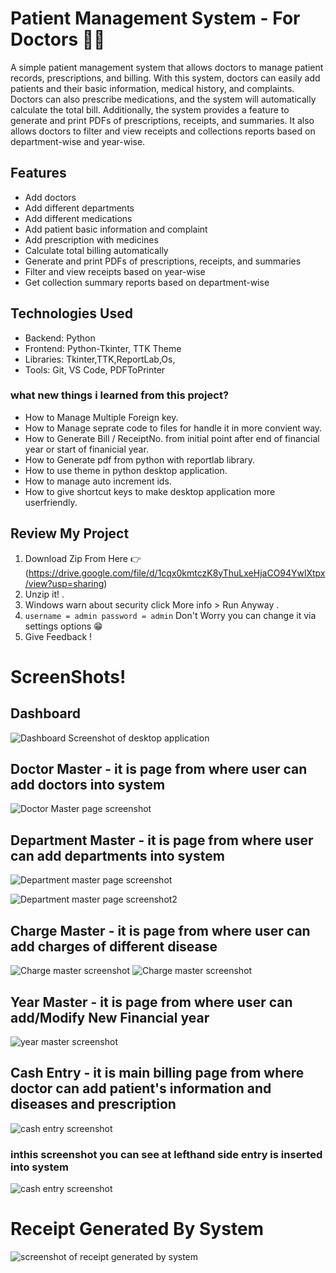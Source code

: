 # Patient Management System - For Doctors :health_worker:

A simple patient management system that allows doctors to manage patient records, prescriptions, and billing. With this system, doctors can easily add patients and their basic information, medical history, and complaints. Doctors can also prescribe medications, and the system will automatically calculate the total bill. Additionally, the system provides a feature to generate and print PDFs of prescriptions, receipts, and summaries. It also allows doctors to filter and view receipts and collections reports based on department-wise and year-wise.

## Features
- Add doctors
- Add different departments
- Add different medications
- Add patient basic information and complaint
- Add prescription with medicines
- Calculate total billing automatically
- Generate and print PDFs of prescriptions, receipts, and summaries
- Filter and view receipts based on year-wise
- Get collection summary reports based on department-wise

## Technologies Used
- Backend: Python
- Frontend: Python-Tkinter, TTK Theme
- Libraries: Tkinter,TTK,ReportLab,Os,
- Tools: Git, VS Code, PDFToPrinter

### what new things i learned from this project?
- How to Manage Multiple Foreign key.
- How to Manage seprate code to files for handle it in more convient way.
- How to Generate Bill / ReceiptNo. from initial point after end of financial year or start of finanicial year.
- How to Generate pdf from python with reportlab library.
- How to use theme in python desktop application.
- How to manage auto increment ids.
- How to give shortcut keys to make desktop application more userfriendly.

## Review My Project
1. Download Zip From Here :point_right: (https://drive.google.com/file/d/1cqx0kmtczK8yThuLxeHjaCO94YwlXtpx/view?usp=sharing)
2. Unzip it! .
3. Windows warn about security click More info > Run Anyway .
4. ``` username = admin password = admin ``` Don't Worry you can change it via settings options :grin:
5. Give Feedback ! 

# ScreenShots!

## Dashboard 
![Dashboard Screenshot of desktop application](https://github.com/shivam-soni-333/Patient-Managment-System/blob/main/screenshots_of_software/dashboard.png)

## Doctor Master - it is page from where user can add doctors into system
![Doctor Master page screenshot](https://github.com/shivam-soni-333/Patient-Managment-System/blob/main/screenshots_of_software/doctor_master.png)

## Department Master - it is page from where user can add departments into system
![Department master page screenshot](https://github.com/shivam-soni-333/Patient-Managment-System/blob/main/screenshots_of_software/department_master.png)


![Department master page screenshot2](https://github.com/shivam-soni-333/Patient-Managment-System/blob/main/screenshots_of_software/department_master_1.png)

## Charge Master - it is page from where user can add charges of different disease

![Charge master screenshot](https://github.com/shivam-soni-333/Patient-Managment-System/blob/main/screenshots_of_software/charge_master_0.png)
![Charge master screenshot](https://github.com/shivam-soni-333/Patient-Managment-System/blob/main/screenshots_of_software/charge_master.png)

## Year Master - it is page from where user can add/Modify New Financial year

![year master screenshot](https://github.com/shivam-soni-333/Patient-Managment-System/blob/main/screenshots_of_software/year_master.png)

## Cash Entry - it is main billing page from where doctor can add patient's information and diseases and prescription 

![cash entry screenshot](https://github.com/shivam-soni-333/Patient-Managment-System/blob/main/screenshots_of_software/cash_entry_1.png)

### inthis screenshot you can see at lefthand side entry is inserted into system
![cash entry screenshot](https://github.com/shivam-soni-333/Patient-Managment-System/blob/main/screenshots_of_software/cash_entry_2.png)

# Receipt Generated By System

![screenshot of receipt generated by system](https://github.com/shivam-soni-333/Patient-Managment-System/blob/main/screenshots_of_software/receipt_generated_by_system.png)
